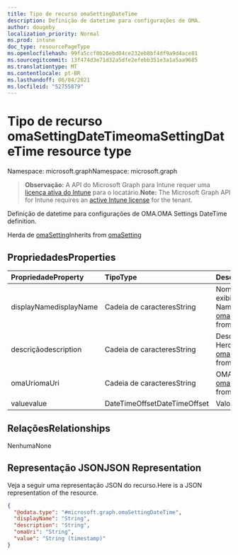 ```yaml
---
title: Tipo de recurso omaSettingDateTime
description: Definição de datetime para configurações de OMA.
author: dougeby
localization_priority: Normal
ms.prod: intune
doc_type: resourcePageType
ms.openlocfilehash: 99fa5ccf0b26ebd04ce232eb8bf4df9a9d4ace81
ms.sourcegitcommit: 13f474d3e71d32a5dfe2efebb351e3a1a5aa9685
ms.translationtype: MT
ms.contentlocale: pt-BR
ms.lasthandoff: 06/04/2021
ms.locfileid: "52755879"
---
```

# <a name="omasettingdatetime-resource-type"></a><span data-ttu-id="d6414-103">Tipo de recurso omaSettingDateTime</span><span class="sxs-lookup"><span data-stu-id="d6414-103">omaSettingDateTime resource type</span></span>

<span data-ttu-id="d6414-104">Namespace: microsoft.graph</span><span class="sxs-lookup"><span data-stu-id="d6414-104">Namespace: microsoft.graph</span></span>

> <span data-ttu-id="d6414-105">**Observação:** A API do Microsoft Graph para Intune requer uma [licença ativa do Intune](https://go.microsoft.com/fwlink/?linkid=839381) para o locatário.</span><span class="sxs-lookup"><span data-stu-id="d6414-105">**Note:** The Microsoft Graph API for Intune requires an [active Intune license](https://go.microsoft.com/fwlink/?linkid=839381) for the tenant.</span></span>

<span data-ttu-id="d6414-106">Definição de datetime para configurações de OMA.</span><span class="sxs-lookup"><span data-stu-id="d6414-106">OMA Settings DateTime definition.</span></span>


<span data-ttu-id="d6414-107">Herda de [omaSetting](../resources/intune-deviceconfig-omasetting.md)</span><span class="sxs-lookup"><span data-stu-id="d6414-107">Inherits from [omaSetting](../resources/intune-deviceconfig-omasetting.md)</span></span>

## <a name="properties"></a><span data-ttu-id="d6414-108">Propriedades</span><span class="sxs-lookup"><span data-stu-id="d6414-108">Properties</span></span>
|<span data-ttu-id="d6414-109">Propriedade</span><span class="sxs-lookup"><span data-stu-id="d6414-109">Property</span></span>|<span data-ttu-id="d6414-110">Tipo</span><span class="sxs-lookup"><span data-stu-id="d6414-110">Type</span></span>|<span data-ttu-id="d6414-111">Descrição</span><span class="sxs-lookup"><span data-stu-id="d6414-111">Description</span></span>|
|:---|:---|:---|
|<span data-ttu-id="d6414-112">displayName</span><span class="sxs-lookup"><span data-stu-id="d6414-112">displayName</span></span>|<span data-ttu-id="d6414-113">Cadeia de caracteres</span><span class="sxs-lookup"><span data-stu-id="d6414-113">String</span></span>|<span data-ttu-id="d6414-114">Nome de exibição.</span><span class="sxs-lookup"><span data-stu-id="d6414-114">Display Name.</span></span> <span data-ttu-id="d6414-115">Herda de [omaSetting](../resources/intune-deviceconfig-omasetting.md)</span><span class="sxs-lookup"><span data-stu-id="d6414-115">Inherited from [omaSetting](../resources/intune-deviceconfig-omasetting.md)</span></span>|
|<span data-ttu-id="d6414-116">descrição</span><span class="sxs-lookup"><span data-stu-id="d6414-116">description</span></span>|<span data-ttu-id="d6414-117">Cadeia de caracteres</span><span class="sxs-lookup"><span data-stu-id="d6414-117">String</span></span>|<span data-ttu-id="d6414-118">Descrição.</span><span class="sxs-lookup"><span data-stu-id="d6414-118">Description.</span></span> <span data-ttu-id="d6414-119">Herda de [omaSetting](../resources/intune-deviceconfig-omasetting.md)</span><span class="sxs-lookup"><span data-stu-id="d6414-119">Inherited from [omaSetting](../resources/intune-deviceconfig-omasetting.md)</span></span>|
|<span data-ttu-id="d6414-120">omaUri</span><span class="sxs-lookup"><span data-stu-id="d6414-120">omaUri</span></span>|<span data-ttu-id="d6414-121">Cadeia de caracteres</span><span class="sxs-lookup"><span data-stu-id="d6414-121">String</span></span>|<span data-ttu-id="d6414-122">OMA.</span><span class="sxs-lookup"><span data-stu-id="d6414-122">OMA.</span></span> <span data-ttu-id="d6414-123">Herda de [omaSetting](../resources/intune-deviceconfig-omasetting.md)</span><span class="sxs-lookup"><span data-stu-id="d6414-123">Inherited from [omaSetting](../resources/intune-deviceconfig-omasetting.md)</span></span>|
|<span data-ttu-id="d6414-124">value</span><span class="sxs-lookup"><span data-stu-id="d6414-124">value</span></span>|<span data-ttu-id="d6414-125">DateTimeOffset</span><span class="sxs-lookup"><span data-stu-id="d6414-125">DateTimeOffset</span></span>|<span data-ttu-id="d6414-126">Valor.</span><span class="sxs-lookup"><span data-stu-id="d6414-126">Value.</span></span>|

## <a name="relationships"></a><span data-ttu-id="d6414-127">Relações</span><span class="sxs-lookup"><span data-stu-id="d6414-127">Relationships</span></span>
<span data-ttu-id="d6414-128">Nenhuma</span><span class="sxs-lookup"><span data-stu-id="d6414-128">None</span></span>

## <a name="json-representation"></a><span data-ttu-id="d6414-129">Representação JSON</span><span class="sxs-lookup"><span data-stu-id="d6414-129">JSON Representation</span></span>
<span data-ttu-id="d6414-130">Veja a seguir uma representação JSON do recurso.</span><span class="sxs-lookup"><span data-stu-id="d6414-130">Here is a JSON representation of the resource.</span></span>
<!-- {
  "blockType": "resource",
  "@odata.type": "microsoft.graph.omaSettingDateTime"
}
-->
``` json
{
  "@odata.type": "#microsoft.graph.omaSettingDateTime",
  "displayName": "String",
  "description": "String",
  "omaUri": "String",
  "value": "String (timestamp)"
}
```




